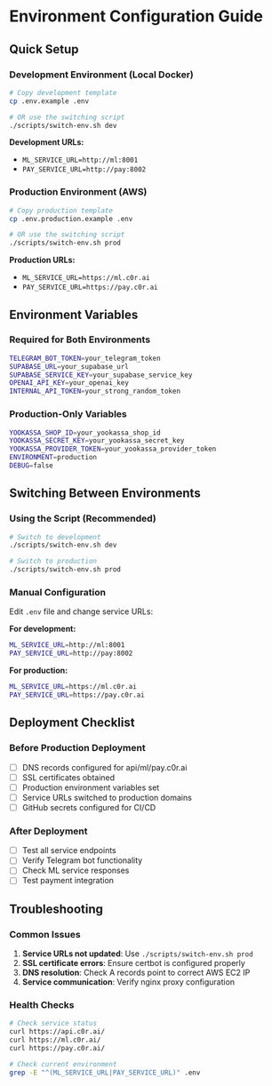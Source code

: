 # Environment Configuration Guide

## Quick Setup

### Development Environment (Local Docker)
```bash
# Copy development template
cp .env.example .env

# OR use the switching script
./scripts/switch-env.sh dev
```

**Development URLs:**
- `ML_SERVICE_URL=http://ml:8001`
- `PAY_SERVICE_URL=http://pay:8002`

### Production Environment (AWS)
```bash
# Copy production template
cp .env.production.example .env

# OR use the switching script
./scripts/switch-env.sh prod
```

**Production URLs:**
- `ML_SERVICE_URL=https://ml.c0r.ai`
- `PAY_SERVICE_URL=https://pay.c0r.ai`

## Environment Variables

### Required for Both Environments
```bash
TELEGRAM_BOT_TOKEN=your_telegram_token
SUPABASE_URL=your_supabase_url
SUPABASE_SERVICE_KEY=your_supabase_service_key
OPENAI_API_KEY=your_openai_key
INTERNAL_API_TOKEN=your_strong_random_token
```

### Production-Only Variables
```bash
YOOKASSA_SHOP_ID=your_yookassa_shop_id
YOOKASSA_SECRET_KEY=your_yookassa_secret_key
YOOKASSA_PROVIDER_TOKEN=your_yookassa_provider_token
ENVIRONMENT=production
DEBUG=false
```

## Switching Between Environments

### Using the Script (Recommended)
```bash
# Switch to development
./scripts/switch-env.sh dev

# Switch to production
./scripts/switch-env.sh prod
```

### Manual Configuration
Edit `.env` file and change service URLs:

**For development:**
```bash
ML_SERVICE_URL=http://ml:8001
PAY_SERVICE_URL=http://pay:8002
```

**For production:**
```bash
ML_SERVICE_URL=https://ml.c0r.ai
PAY_SERVICE_URL=https://pay.c0r.ai
```

## Deployment Checklist

### Before Production Deployment
- [ ] DNS records configured for api/ml/pay.c0r.ai
- [ ] SSL certificates obtained
- [ ] Production environment variables set
- [ ] Service URLs switched to production domains
- [ ] GitHub secrets configured for CI/CD

### After Deployment
- [ ] Test all service endpoints
- [ ] Verify Telegram bot functionality
- [ ] Check ML service responses
- [ ] Test payment integration

## Troubleshooting

### Common Issues
1. **Service URLs not updated**: Use `./scripts/switch-env.sh prod`
2. **SSL certificate errors**: Ensure certbot is configured properly
3. **DNS resolution**: Check A records point to correct AWS EC2 IP
4. **Service communication**: Verify nginx proxy configuration

### Health Checks
```bash
# Check service status
curl https://api.c0r.ai/
curl https://ml.c0r.ai/
curl https://pay.c0r.ai/

# Check current environment
grep -E "^(ML_SERVICE_URL|PAY_SERVICE_URL)" .env
``` 